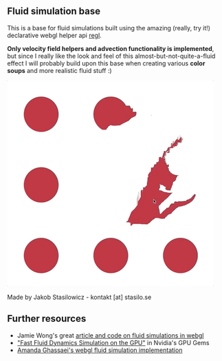 ## Fluid simulation base

This is a base for fluid simulations built using the amazing (really, try it!) declarative webgl helper api [regl](https://regl.party).

**Only velocity field helpers and advection functionality is implemented**, but since I really like the look and feel of this almost-but-not-quite-a-fluid effect I will probably build upon this base when creating various **color soups** and more realistic fluid stuff :)

![Example](/assets/example.gif?raw=true "Example")

Made by Jakob Stasilowicz - kontakt [at] stasilo.se

## Further resources

- Jamie Wong's great [article and code on fluid simulations in webgl](http://jamie-wong.com/2016/08/05/webgl-fluid-simulation/)
- ["Fast Fluid Dynamics Simulation on the GPU"](https://developer.nvidia.com/gpugems/GPUGems/gpugems_ch38.html) in Nvidia's GPU Gems
- [Amanda Ghassaei's webgl fluid simulation implementation](https://github.com/amandaghassaei/FluidSimulation)
